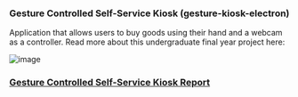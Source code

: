 ### Gesture Controlled Self-Service Kiosk (gesture-kiosk-electron)

Application that allows users to buy goods using their hand and a webcam as a controller. Read more about this undergraduate final year project here: 

![image](https://user-images.githubusercontent.com/32837010/197747132-01bfb235-6afd-4266-bc41-703cbe6374f0.png)

### [Gesture Controlled Self-Service Kiosk Report](https://drive.google.com/file/d/1j0PG-uoh-M_tf0XRlp3yfWAp1ilX4KIW/view)
